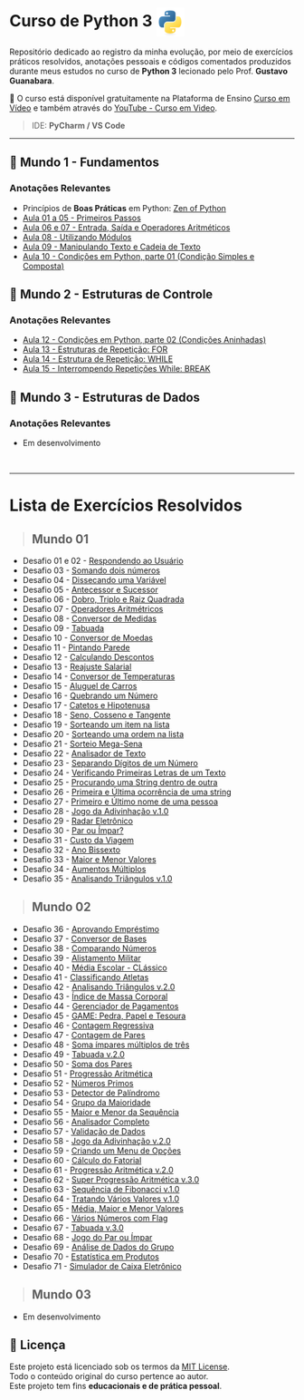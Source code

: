# Curso de Python 3 <img src="https://raw.githubusercontent.com/devicons/devicon/master/icons/python/python-original.svg" alt="python" min-width="50px" max-width="50px" width="50px" align="center">

Repositório dedicado ao registro da minha evolução, por meio de exercícios práticos resolvidos, anotações pessoais e códigos comentados produzidos durante meus estudos no curso de **Python 3** lecionado pelo Prof. **Gustavo Guanabara**.<br> 

📌 O curso está disponível gratuitamente na Plataforma de Ensino [Curso em Vídeo](https://www.cursoemvideo.com/cursos/) e também através do [YouTube - Curso em Video](https://www.youtube.com/c/CursoemV%C3%ADdeo).

> IDE: **PyCharm / VS Code**
---
## 📁 Mundo 1 - Fundamentos

### Anotações Relevantes

* Princípios de **Boas Práticas** em Python: [Zen of Python](Mundo_01/Zen_of_Python.md)
* [Aula 01 a 05 - Primeiros Passos](Mundo_01/Aulas_01_a_05_Primeiros_Passos/Anotações_Aula_01_05.md)
* [Aula 06 e 07 - Entrada, Saída e Operadores Aritméticos](Mundo_01/Aulas_06_e_07_Entrada_Saida_Operadores/Anotações_Aulas_06_07.md)
* [Aula 08 - Utilizando Módulos](Mundo_01/Aula_08_Utilizando_Modulos/Anotacoes_Aula_08.md)
* [Aula 09 - Manipulando Texto e Cadeia de Texto](Mundo_01/Aula_09_Manipulando_Texto/Anotacoes_Aula_09.md) 
* [Aula 10 - Condições em Python, parte 01 (Condição Simples e Composta)](Mundo_01/Aula_10_Condicoes_Parte1/Anotacoes_Aula_10.md)

## 📁 Mundo 2 - Estruturas de Controle

### Anotações Relevantes

* [Aula 12 - Condições em Python, parte 02 (Condições Aninhadas)](Mundo_02/Aula_12_Condicoes_Parte2/Anotacoes_Aula_12.md)
* [Aula 13 - Estruturas de Repetição: FOR](Mundo_02/Aula_13_Estrutura_Repeticao_FOR/Anotacoes_Aula_13.md)
* [Aula 14 - Estrutura de Repetição: WHILE](Mundo_02/Aula_14_Estrutura_Repeticao_WHILE/Anotacoes_Aula_14.md)
* [Aula 15 - Interrompendo Repetições While: BREAK](Mundo_02/Aula_15_Interrompendo_Repeticao_BREAK/Anotacoes_Aula_15.md)

## 📁 Mundo 3 - Estruturas de Dados 

### Anotações Relevantes

* Em desenvolvimento

<br>

---

# Lista de Exercícios Resolvidos

> ## Mundo 01
* Desafio 01 e 02 - [Respondendo ao Usuário](Mundo_01/Aulas_01_a_05_Primeiros_Passos/Desafio_01_02.py)
* Desafio 03 - [Somando dois números](Mundo_01/Aulas_06_e_07_Entrada_Saida_Operadores/Desafio_03.py)
* Desafio 04 - [Dissecando uma Variável](Mundo_01/Aulas_06_e_07_Entrada_Saida_Operadores/Desafio_04.py)
* Desafio 05 - [Antecessor e Sucessor](Mundo_01/Aulas_06_e_07_Entrada_Saida_Operadores/Desafio_05.py)
* Desafio 06 - [Dobro, Triplo e Raiz Quadrada](Mundo_01/Aulas_06_e_07_Entrada_Saida_Operadores/Desafio_06.py)
* Desafio 07 - [Operadores Aritmétricos](Mundo_01/Aulas_06_e_07_Entrada_Saida_Operadores/Desafio_07.py)
* Desafio 08 - [Conversor de Medidas](Mundo_01/Aulas_06_e_07_Entrada_Saida_Operadores/Desafio_08.py)
* Desafio 09 - [Tabuada](Mundo_01/Aulas_06_e_07_Entrada_Saida_Operadores/Desafio_09.py)
* Desafio 10 - [Conversor de Moedas](Mundo_01/Aulas_06_e_07_Entrada_Saida_Operadores/Desafio_10.py)
* Desafio 11 - [Pintando Parede](Mundo_01/Aulas_06_e_07_Entrada_Saida_Operadores/Desafio_11.py)
* Desafio 12 - [Calculando Descontos](Mundo_01/Aulas_06_e_07_Entrada_Saida_Operadores/Desafio_12.py)
* Desafio 13 - [Reajuste Salarial](Mundo_01/Aulas_06_e_07_Entrada_Saida_Operadores/Desafio_13.py)
* Desafio 14 - [Conversor de Temperaturas](Mundo_01/Aulas_06_e_07_Entrada_Saida_Operadores/Desafio_14.py)
* Desafio 15 - [Aluguel de Carros](Mundo_01/Aulas_06_e_07_Entrada_Saida_Operadores/Desafio_15.py)
* Desafio 16 - [Quebrando um Número](Mundo_01/Aula_08_Utilizando_Modulos/Desafio_16.py)
* Desafio 17 - [Catetos e Hipotenusa](Mundo_01/Aula_08_Utilizando_Modulos/Desafio_17.py)
* Desafio 18 - [Seno, Cosseno e Tangente](Mundo_01/Aula_08_Utilizando_Modulos/Desafio_18.py)
* Desafio 19 - [Sorteando um item na lista](Mundo_01/Aula_08_Utilizando_Modulos/Desafio_19.py)
* Desafio 20 - [Sorteando uma ordem na lista](Mundo_01/Aula_08_Utilizando_Modulos/Desafio_20.py)
* Desafio 21 - [Sorteio Mega-Sena](Mundo_01/Aula_08_Utilizando_Modulos/Desafio_21.py)
* Desafio 22 - [Analisador de Texto](Mundo_01/Aula_09_Manipulando_Texto/Desafio_22.py)
* Desafio 23 - [Separando Dígitos de um Número](Mundo_01/Aula_09_Manipulando_Texto/Desafio_23.py)
* Desafio 24 - [Verificando Primeiras Letras de um Texto](Mundo_01/Aula_09_Manipulando_Texto/Desafio_24.py)
* Desafio 25 - [Procurando uma String dentro de outra](Mundo_01/Aula_09_Manipulando_Texto/Desafio_25.py)
* Desafio 26 - [Primeira e Última ocorrência de uma string](Mundo_01/Aula_09_Manipulando_Texto/Desafio_26.py)
* Desafio 27 - [Primeiro e Último nome de uma pessoa](Mundo_01/Aula_09_Manipulando_Texto/Desafio_27.py)
* Desafio 28 - [Jogo da Adivinhação v.1.0](Mundo_01/Aula_10_Condicoes_Parte1/Desafio_28.py)
* Desafio 29 - [Radar Eletrônico](Mundo_01/Aula_10_Condicoes_Parte1/Desafio_29.py)
* Desafio 30 - [Par ou Ímpar?](Mundo_01/Aula_10_Condicoes_Parte1/Desafio_30.py)
* Desafio 31 - [Custo da Viagem](Mundo_01/Aula_10_Condicoes_Parte1/Desafio_31.py)
* Desafio 32 - [Ano Bissexto](Mundo_01/Aula_10_Condicoes_Parte1/Desafio_32.py)
* Desafio 33 - [Maior e Menor Valores](Mundo_01/Aula_10_Condicoes_Parte1/Desafio_33.py)
* Desafio 34 - [Aumentos Múltiplos](Mundo_01/Aula_10_Condicoes_Parte1/Desafio_34.py)
* Desafio 35 - [Analisando Triângulos v.1.0](Mundo_01/Aula_10_Condicoes_Parte1/Desafio_35.py)

> ## Mundo 02
* Desafio 36 - [Aprovando Empréstimo](Mundo_02/Aula_12_Condicoes_Parte2/Desafio_36.py)
* Desafio 37 - [Conversor de Bases](Mundo_02/Aula_12_Condicoes_Parte2/Desafio_37.py)
* Desafio 38 - [Comparando Números](Mundo_02/Aula_12_Condicoes_Parte2/Desafio_38.py)
* Desafio 39 - [Alistamento Militar](Mundo_02/Aula_12_Condicoes_Parte2/Desafio_39.py)
* Desafio 40 - [Média Escolar - CLássico](Mundo_02/Aula_12_Condicoes_Parte2/Desafio_40.py)
* Desafio 41 - [Classificando Atletas](Mundo_02/Aula_12_Condicoes_Parte2/Desafio_41.py)
* Desafio 42 - [Analisando Triângulos v.2.0](Mundo_02/Aula_12_Condicoes_Parte2/Desafio_42.py)
* Desafio 43 - [Índice de Massa Corporal](Mundo_02/Aula_12_Condicoes_Parte2/Desafio_43.py)
* Desafio 44 - [Gerenciador de Pagamentos](Mundo_02/Aula_12_Condicoes_Parte2/Desafio_44.py)
* Desafio 45 - [GAME: Pedra, Papel e Tesoura](Mundo_02/Aula_12_Condicoes_Parte2/Desafio_45.py)
* Desafio 46 - [Contagem Regressiva](Mundo_02/Aula_13_Estrutura_Repeticao_FOR/Desafio_46.py)
* Desafio 47 - [Contagem de Pares](Mundo_02/Aula_13_Estrutura_Repeticao_FOR/Desafio_47.py)
* Desafio 48 - [Soma ímpares múltiplos de três](Mundo_02/Aula_13_Estrutura_Repeticao_FOR/Desafio_48.py)
* Desafio 49 - [Tabuada v.2.0](Mundo_02/Aula_13_Estrutura_Repeticao_FOR/Desafio_49.py)
* Desafio 50 - [Soma dos Pares](Mundo_02/Aula_13_Estrutura_Repeticao_FOR/Desafio_50.py)
* Desafio 51 - [Progressão Aritmética](Mundo_02/Aula_13_Estrutura_Repeticao_FOR/Desafio_51.py)
* Desafio 52 - [Números Primos](Mundo_02/Aula_13_Estrutura_Repeticao_FOR/Desafio_52.py)
* Desafio 53 - [Detector de Palíndromo](Mundo_02/Aula_13_Estrutura_Repeticao_FOR/Desafio_53.py)
* Desafio 54 - [Grupo da Maioridade](Mundo_02/Aula_13_Estrutura_Repeticao_FOR/Desafio_54.py)
* Desafio 55 - [Maior e Menor da Sequência](Mundo_02/Aula_13_Estrutura_Repeticao_FOR/Desafio_55.py)
* Desafio 56 - [Analisador Completo](Mundo_02/Aula_13_Estrutura_Repeticao_FOR/Desafio_56.py)
* Desafio 57 - [Validação de Dados](Mundo_02/Aula_14_Estrutura_Repeticao_WHILE/Desafio_57.py)
* Desafio 58 - [Jogo da Adivinhação v.2.0](Mundo_02/Aula_14_Estrutura_Repeticao_WHILE/Desafio_58.py)
* Desafio 59 - [Criando um Menu de Opções](Mundo_02/Aula_14_Estrutura_Repeticao_WHILE/Desafio_59.py)
* Desafio 60 - [Cálculo do Fatorial](Mundo_02/Aula_14_Estrutura_Repeticao_WHILE/Desafio_60.py)
* Desafio 61 - [Progressão Aritmética v.2.0](Mundo_02/Aula_14_Estrutura_Repeticao_WHILE/Desafio_61.py)
* Desafio 62 - [Super Progressão Aritmética v.3.0](Mundo_02/Aula_14_Estrutura_Repeticao_WHILE/Desafio_62.py)
* Desafio 63 - [Sequência de Fibonacci v.1.0](Mundo_02/Aula_14_Estrutura_Repeticao_WHILE/Desafio_63.py)
* Desafio 64 - [Tratando Vários Valores v.1.0](Mundo_02/Aula_14_Estrutura_Repeticao_WHILE/Desafio_64.py)
* Desafio 65 - [Média, Maior e Menor Valores](Mundo_02/Aula_14_Estrutura_Repeticao_WHILE/Desafio_65.py)
* Desafio 66 - [Vários Números com Flag](Mundo_02/Aula_15_Interrompendo_Repeticao_BREAK/Desafio_66.py)
* Desafio 67 - [Tabuada v.3.0](Mundo_02/Aula_15_Interrompendo_Repeticao_BREAK/Desafio_67.py)
* Desafio 68 - [Jogo do Par ou Ímpar](Mundo_02/Aula_15_Interrompendo_Repeticao_BREAK/Desafio_68.py)
* Desafio 69 - [Análise de Dados do Grupo](Mundo_02/Aula_15_Interrompendo_Repeticao_BREAK/Desafio_69.py)
* Desafio 70 - [Estatística em Produtos](Mundo_02/Aula_15_Interrompendo_Repeticao_BREAK/Desafio_70.py)
* Desafio 71 - [Simulador de Caixa Eletrônico](Mundo_02/Aula_15_Interrompendo_Repeticao_BREAK/Desafio_71.py)

> ## Mundo 03
* Em desenvolvimento




## 📄 Licença

Este projeto está licenciado sob os termos da [MIT License](./LICENSE).  
Todo o conteúdo original do curso pertence ao autor.<br>
Este projeto tem fins **educacionais e de prática pessoal**.

